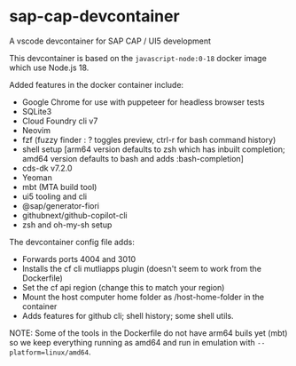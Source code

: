 # sap-cap-devcontainer

A vscode devcontainer for SAP CAP / UI5 development

This devcontainer is based on the `javascript-node:0-18` docker image which use Node.js 18.

Added features in the docker container include:

- Google Chrome for use with puppeteer for headless browser tests
- SQLite3
- Cloud Foundry cli v7
- Neovim
- fzf (fuzzy finder : ? toggles preview, ctrl-r for bash command history)
- shell setup [arm64 version defaults to zsh which has inbuilt completion; amd64 version defaults to bash and adds :bash-completion]
- cds-dk v7.2.0
- Yeoman
- mbt (MTA build tool)
- ui5 tooling and cli
- @sap/generator-fiori
- githubnext/github-copilot-cli
- zsh and oh-my-sh setup

The devcontainer config file adds:

- Forwards ports 4004 and 3010
- Installs the cf cli mutliapps plugin (doesn't seem to work from the Dockerfile)
- Set the cf api region (change this to match your region)
- Mount the host computer home folder as /host-home-folder in the container
- Adds features for github cli; shell history; some shell utils.

NOTE: Some of the tools in the Dockerfile do not have arm64 buils yet (mbt) so we keep everything running as amd64 and run in emulation with `--platform=linux/amd64`.
